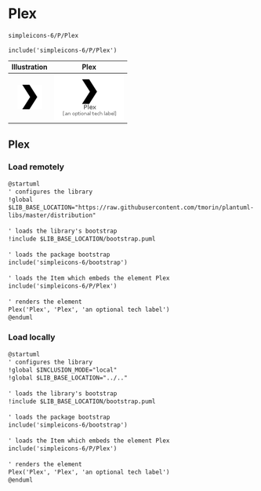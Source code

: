 # Plex


```text
simpleicons-6/P/Plex
```

```text
include('simpleicons-6/P/Plex')
```



| Illustration | Plex |
| :---: | :---: |
| ![illustration for Illustration](../../simpleicons-6/P/Plex.png) | ![illustration for Plex](../../simpleicons-6/P/Plex.Local.png) |




## Plex

### Load remotely
```plantuml
@startuml
' configures the library
!global $LIB_BASE_LOCATION="https://raw.githubusercontent.com/tmorin/plantuml-libs/master/distribution"

' loads the library's bootstrap
!include $LIB_BASE_LOCATION/bootstrap.puml

' loads the package bootstrap
include('simpleicons-6/bootstrap')

' loads the Item which embeds the element Plex
include('simpleicons-6/P/Plex')

' renders the element
Plex('Plex', 'Plex', 'an optional tech label')
@enduml
```

### Load locally
```plantuml
@startuml
' configures the library
!global $INCLUSION_MODE="local"
!global $LIB_BASE_LOCATION="../.."

' loads the library's bootstrap
!include $LIB_BASE_LOCATION/bootstrap.puml

' loads the package bootstrap
include('simpleicons-6/bootstrap')

' loads the Item which embeds the element Plex
include('simpleicons-6/P/Plex')

' renders the element
Plex('Plex', 'Plex', 'an optional tech label')
@enduml
```

